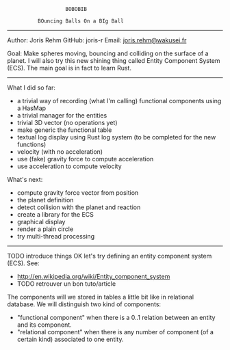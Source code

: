 

                       BOBOBIB
          
              BOuncing Balls On a BIg Ball


 -------------------------------------------------------------

  Author: Joris Rehm
          GitHub: joris-r
          Email: joris.rehm@wakusei.fr

  Goal: Make spheres moving, bouncing and colliding on the
        surface of a planet. I will also try this new shining
        thing called Entity Component System (ECS). The main
        goal is in fact to learn Rust.

 -------------------------------------------------------------
 
What I did so far:
  - a trivial way of recording (what I'm calling)
    functional components using a HasMap
  - a trivial manager for the entities
  - trivial 3D vector (no operations yet)
  - make generic the functional table
  - textual log display using Rust log system
    (to be completed for the new functions)
  - velocity (with no acceleration)
  - use (fake) gravity force to compute acceleration
  - use acceleration to compute velocity

What's next:
  - compute gravity force vector from position
  - the planet definition
  - detect collision with the planet and reaction
  - create a library for the ECS
  - graphical display
  - render a plain circle
  - try multi-thread processing

 -------------------------------------------------------------

TODO introduce things
OK let's try defining an entity component system (ECS).
See:
  - http://en.wikipedia.org/wiki/Entity_component_system
  - TODO retrouver un bon tuto/article

The components will we stored in tables a little bit like in
relational database.
We will distinguish two kind of components:
  - "functional component" when there is a 0..1 relation between an entity
    and its component.
  - "relational component" when there is any number of component (of
    a certain kind) associated to one entity.
